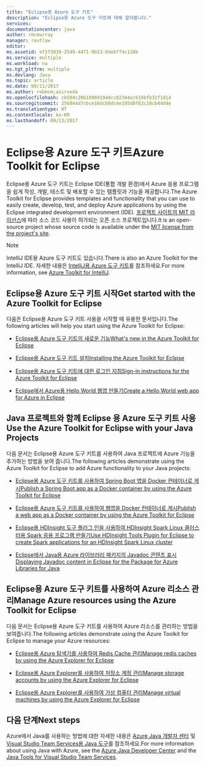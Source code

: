 ```yaml
---
title: "Eclipse용 Azure 도구 키트"
description: "Eclipse용 Azure 도구 키트에 대해 알아봅니다."
services: 
documentationcenter: java
author: rmcmurray
manager: routlaw
editor: 
ms.assetid: ef2f3839-2549-4471-9b53-0deb7f4c128b
ms.service: multiple
ms.workload: na
ms.tgt_pltfrm: multiple
ms.devlang: Java
ms.topic: article
ms.date: 09/11/2017
ms.author: robmcm;asirveda
ms.openlocfilehash: cb504c28b1090d1948cc02344ec619bfb32f1d14
ms.sourcegitcommit: 256044d7cbce16dcb8dc4e195d0f63c10cb44d4e
ms.translationtype: HT
ms.contentlocale: ko-KR
ms.lasthandoff: 09/13/2017
---
```

# <a name="azure-toolkit-for-eclipse"></a><span data-ttu-id="45018-103">Eclipse용 Azure 도구 키트</span><span class="sxs-lookup"><span data-stu-id="45018-103">Azure Toolkit for Eclipse</span></span>
<span data-ttu-id="45018-104">Eclipse용 Azure 도구 키트는 Eclipse IDE(통합 개발 환경)에서 Azure 응용 프로그램을 쉽게 작성, 개발, 테스트 및 배포할 수 있는 템플릿과 기능을 제공합니다.</span><span class="sxs-lookup"><span data-stu-id="45018-104">The Azure Toolkit for Eclipse provides templates and functionality that you can use to easily create, develop, test, and deploy Azure applications by using the Eclipse integrated development environment (IDE).</span></span> <span data-ttu-id="45018-105">[프로젝트 사이트의 MIT 라이선스](https://github.com/microsoft/azure-tools-for-java)에 따라 소스 코드 사용이 허가되는 오픈 소스 프로젝트입니다.</span><span class="sxs-lookup"><span data-stu-id="45018-105">It is an open-source project whose source code is available under the [MIT license from the project's site](https://github.com/microsoft/azure-tools-for-java).</span></span>

> [!NOTE]
> <span data-ttu-id="45018-106">IntelliJ IDE용 Azure 도구 키트도 있습니다.</span><span class="sxs-lookup"><span data-stu-id="45018-106">There is also an Azure Toolkit for the IntelliJ IDE.</span></span> <span data-ttu-id="45018-107">자세한 내용은 [IntelliJ용 Azure 도구 키트](../intellij/azure-toolkit-for-intellij.md)를 참조하세요.</span><span class="sxs-lookup"><span data-stu-id="45018-107">For more information, see [Azure Toolkit for IntelliJ](../intellij/azure-toolkit-for-intellij.md).</span></span>
> 
> 

## <a name="get-started-with-the-azure-toolkit-for-eclipse"></a><span data-ttu-id="45018-108">Eclipse용 Azure 도구 키트 시작</span><span class="sxs-lookup"><span data-stu-id="45018-108">Get started with the Azure Toolkit for Eclipse</span></span>
<span data-ttu-id="45018-109">다음은 Eclipse용 Azure 도구 키트 사용을 시작할 때 유용한 문서입니다.</span><span class="sxs-lookup"><span data-stu-id="45018-109">The following articles will help you start using the Azure Toolkit for Eclipse:</span></span>

* [<span data-ttu-id="45018-110">Eclipse용 Azure 도구 키트의 새로운 기능</span><span class="sxs-lookup"><span data-stu-id="45018-110">What's new in the Azure Toolkit for Eclipse</span></span>](azure-toolkit-for-eclipse-whats-new.md)

* [<span data-ttu-id="45018-111">Eclipse용 Azure 도구 키트 설치</span><span class="sxs-lookup"><span data-stu-id="45018-111">Installing the Azure Toolkit for Eclipse</span></span>](azure-toolkit-for-eclipse-installation.md)

* [<span data-ttu-id="45018-112">Eclipse용 Azure 도구 키트에 대한 로그인 지침</span><span class="sxs-lookup"><span data-stu-id="45018-112">Sign-in instructions for the Azure Toolkit for Eclipse</span></span>](azure-toolkit-for-eclipse-sign-in-instructions.md)

* [<span data-ttu-id="45018-113">Eclipse에서 Azure용 Hello World 웹앱 만들기</span><span class="sxs-lookup"><span data-stu-id="45018-113">Create a Hello World web app for Azure in Eclipse</span></span>](/azure/app-service-web/app-service-web-eclipse-create-hello-world-web-app)

## <a name="use-the-azure-toolkit-for-eclipse-with-your-java-projects"></a><span data-ttu-id="45018-114">Java 프로젝트와 함께 Eclipse 용 Azure 도구 키트 사용</span><span class="sxs-lookup"><span data-stu-id="45018-114">Use the Azure Toolkit for Eclipse with your Java Projects</span></span>
<span data-ttu-id="45018-115">다음 문서는 Eclipse용 Azure 도구 키트를 사용하여 Java 프로젝트에 Azure 기능을 추가하는 방법을 보여 줍니다.</span><span class="sxs-lookup"><span data-stu-id="45018-115">The following articles demonstrate using the Azure Toolkit for Eclipse to add Azure functionality to your Java projects:</span></span>

* [<span data-ttu-id="45018-116">Eclipse용 Azure 도구 키트를 사용하여 Spring Boot 앱을 Docker 컨테이너로 게시</span><span class="sxs-lookup"><span data-stu-id="45018-116">Publish a Spring Boot app as a Docker container by using the Azure Toolkit for Eclipse</span></span>](azure-toolkit-for-eclipse-publish-spring-boot-docker-app.md)

* [<span data-ttu-id="45018-117">Eclipse용 Azure 도구 키트를 사용하여 웹앱을 Docker 컨테이너로 게시</span><span class="sxs-lookup"><span data-stu-id="45018-117">Publish a web app as a Docker container by using the Azure Toolkit for Eclipse</span></span>](azure-toolkit-for-eclipse-publish-as-docker-container.md)

* [<span data-ttu-id="45018-118">Eclipse용 HDInsight 도구 플러그 인을 사용하여 HDInsight Spark Linux 클러스터용 Spark 응용 프로그램 만들기</span><span class="sxs-lookup"><span data-stu-id="45018-118">Use HDInsight Tools Plugin for Eclipse to create Spark applications for an HDInsight Spark Linux cluster</span></span>](/azure/hdinsight/hdinsight-apache-spark-eclipse-tool-plugin)

* [<span data-ttu-id="45018-119">Eclipse에서 Java용 Azure 라이브러리 패키지의 Javadoc 콘텐츠 표시</span><span class="sxs-lookup"><span data-stu-id="45018-119">Displaying Javadoc content in Eclipse for the Package for Azure Libraries for Java</span></span>](azure-toolkit-for-eclipse-displaying-javadoc-content-for-azure-libraries.md)

## <a name="manage-azure-resources-using-the-azure-toolkit-for-eclipse"></a><span data-ttu-id="45018-120">Eclipse용 Azure 도구 키트를 사용하여 Azure 리소스 관리</span><span class="sxs-lookup"><span data-stu-id="45018-120">Manage Azure resources using the Azure Toolkit for Eclipse</span></span>
<span data-ttu-id="45018-121">다음 문서는 Eclipse용 Azure 도구 키트를 사용하여 Azure 리소스를 관리하는 방법을 보여줍니다.</span><span class="sxs-lookup"><span data-stu-id="45018-121">The following articles demonstrate using the Azure Toolkit for Eclipse to manage your Azure resources:</span></span>

* [<span data-ttu-id="45018-122">Eclipse용 Azure 탐색기를 사용하여 Redis Cache 관리</span><span class="sxs-lookup"><span data-stu-id="45018-122">Manage redis caches by using the Azure Explorer for Eclipse</span></span>](azure-toolkit-for-eclipse-managing-redis-caches-using-azure-explorer.md)

* [<span data-ttu-id="45018-123">Eclipse용 Azure Explorer를 사용하여 저장소 계정 관리</span><span class="sxs-lookup"><span data-stu-id="45018-123">Manage storage accounts by using the Azure Explorer for Eclipse</span></span>](azure-toolkit-for-eclipse-managing-storage-accounts-using-azure-explorer.md)

* [<span data-ttu-id="45018-124">Eclipse용 Azure Explorer를 사용하여 가상 컴퓨터 관리</span><span class="sxs-lookup"><span data-stu-id="45018-124">Manage virtual machines by using the Azure Explorer for Eclipse</span></span>](azure-toolkit-for-eclipse-managing-virtual-machines-using-azure-explorer.md)

## <a name="next-steps"></a><span data-ttu-id="45018-125">다음 단계</span><span class="sxs-lookup"><span data-stu-id="45018-125">Next steps</span></span>

<span data-ttu-id="45018-126">Azure에서 Java를 사용하는 방법에 대한 자세한 내용은 [Azure Java 개발자 센터](https://azure.microsoft.com/develop/java/) 및 [Visual Studio Team Services용 Java 도구](https://java.visualstudio.com/)를 참조하세요.</span><span class="sxs-lookup"><span data-stu-id="45018-126">For more information about using Java with Azure, see the [Azure Java Developer Center](https://azure.microsoft.com/develop/java/) and the [Java Tools for Visual Studio Team Services](https://java.visualstudio.com/).</span></span>

<!-- [!INCLUDE [azure-toolkit-additional-resources](../includes/azure-toolkit-additional-resources.md)] -->

<!-- URL List -->

[Azure Java Developer Center]: https://docs.microsoft.com/java/azure
[Java Tools for Visual Studio Team Services]: https://java.visualstudio.com/

<!-- Temporarily Deprecated URLs -->

<!-- [Deploying large deployments](azure-toolkit-for-eclipse-deploying-large-deployments.md) -->
<!-- [How to Maintain Session Data with Session Affinity]: http://go.microsoft.com/fwlink/?LinkID=699539 -->
<!-- [How to Use Co-located Caching]: http://go.microsoft.com/fwlink/?LinkID=699542 -->
<!-- [How to Use Dedicated Caching]: http://go.microsoft.com/fwlink/?LinkID=699543 -->
<!-- [How to Use JMS with AMQP 1.0 in Azure with Eclipse]: http://go.microsoft.com/fwlink/?LinkID=699544 -->
<!-- [How to Use SSL Offloading]: http://go.microsoft.com/fwlink/?LinkID=699545 -->
<!-- [SSL Offloading]: http://go.microsoft.com/fwlink/?LinkID=699549 -->
<!-- [Using the Azure Service Runtime Library in JSP]: http://go.microsoft.com/fwlink/?LinkID=699551 -->
<!-- [How to Authenticate Web Users with Azure Access Control Service Using Eclipse]: /azure/active-directory/active-directory-java-authenticate-users-access-control-eclipse.md -->
<!-- [Debug a Java Web App on Azure in Eclipse]: /azure/app-service-web/app-service-web-debug-java-web-app-in-eclipse.md -->
<!-- [Debugging Azure Applications in Eclipse]: azure-toolkit-for-eclipse-debugging-azure-applications.md -->

<!-- Legacy MSDN URL = https://msdn.microsoft.com/library/azure/hh694271.aspx -->
